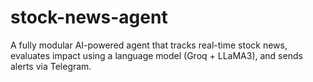 # stock-news-agent
A fully modular AI-powered agent that tracks real-time stock news, evaluates impact using a language model (Groq + LLaMA3), and sends alerts via Telegram.

